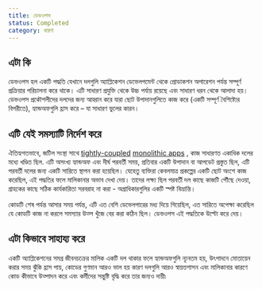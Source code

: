 ```yaml
---
title: ডেভওপস 
status: Completed
category: ধারণা
---
```


## এটা কি
ডেভওপস হল একটি পদ্ধতি যেখানে দলগুলি অ্যাপ্লিকেশন ডেভেলপমেন্ট থেকে প্রোডাকশন অপারেশন পর্যন্ত সম্পূর্ণ প্রক্রিয়ার পরিচালনা করে থাকে। এটি সাধারণ প্রযুক্তি থেকে উচ্চ পর্যায় রয়েছে এবং সাধারণ ধরন থেকে আলাদা হয়। ডেভওপস প্রকৌশলীদের দলদের জন্য আহ্বান করে যারা ছোট উপাদানগুলিতে কাজ করে (একটি সম্পূর্ণ বৈশিষ্ট্যের বিপরীতে), হ্যান্ডঅফগুলি হ্রাস করে – যা সাধারণ ভুলের কারন।

## এটি যেই সমস্যাটি নির্দেশ করে
ঐতিহ্যগতভাবে, জটিল সংস্থা সাথে [tightly-coupled](/tightly_coupled_architectures/) [monolithic apps](/monolithic_apps/) , কাজ সাধারণত একাধিক দলের মধ্যে খণ্ডিত ছিল. এটি অসংখ্য হ্যান্ডঅফ এবং দীর্ঘ পরবর্তী সময়, প্রতিবার একটি উপাদান বা আপডেট প্রস্তুত ছিল, এটি পরবর্তী দলের জন্য একটি সারিতে স্থাপন করা হয়েছিল। যেহেতু ব্যক্তিরা কেবলমাত্র প্রকল্পের একটি ছোট অংশে কাজ করেছিল, এই পদ্ধতির ফলে মালিকানার অভাব দেখা দেয়। তাদের লক্ষ্য ছিল পরবর্তী দল কাছে কাজটি পৌঁছে দেওয়া, গ্রাহকের কাছে সঠিক কার্যকারিতা সরবরাহ না করা - অগ্রাধিকারগুলির একটি স্পষ্ট বিভ্রান্তি।

কোডটি শেষ পর্যন্ত  আসার সময় পর্যন্ত, এটি এত বেশি ডেভেলপারের মধ্য দিয়ে গিয়েছিল, এত সারিতে অপেক্ষা করেছিল যে কোডটি কাজ না করলে সমস্যার উত্স খুঁজে বের করা কঠিন ছিল। ডেভওপস এই পদ্ধতিকে উল্টো করে দেয়।

## এটা কিভাবে সাহায্য করে
একটি অ্যাপ্লিকেশনের সমগ্র জীবনচক্রের মালিক একটি দল থাকার ফলে হ্যান্ডঅফগুলি ন্যূনতম হয়, উৎপাদনে মোতায়েন করার সময় ঝুঁকি হ্রাস পায়, কোডের গুণমান আরও ভাল হয় কারণ দলগুলি আরও স্বায়ত্তশাসন এবং মালিকানার কারণে কোড কীভাবে উত্পাদন করে এবং কর্মীদের সন্তুষ্টি বৃদ্ধি করে তার জন্যও দায়ী৷
